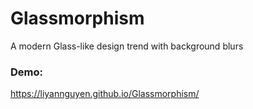 # Glassmorphism

A modern Glass-like design trend with background blurs

### Demo:

https://liyannguyen.github.io/Glassmorphism/
